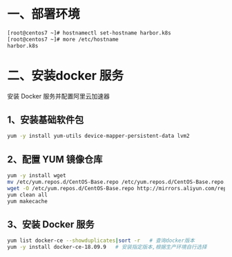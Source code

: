 # 一、部署环境
```bash
[root@centos7 ~]# hostnamectl set-hostname harbor.k8s
[root@centos7 ~]# more /etc/hostname             
harbor.k8s
```
# 二、安装docker 服务


安装 Docker 服务并配置阿里云加速器

## 1、安装基础软件包

```bash
yum -y install yum-utils device-mapper-persistent-data lvm2 
```

## 2、配置 YUM 镜像仓库
```bash
yum -y install wget
mv /etc/yum.repos.d/CentOS-Base.repo /etc/yum.repos.d/CentOS-Base.repo.bak
wget -O /etc/yum.repos.d/CentOS-Base.repo http://mirrors.aliyun.com/repo/Centos-7.repo
yum clean all
yum makecache
```

## 3、安装 Docker 服务
```bash
yum list docker-ce --showduplicates|sort -r   # 查询docker版本
yum -y install docker-ce-18.09.9   # 安装指定版本,根据生产环境自行选择
```
